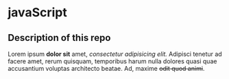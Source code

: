 # javaScript

## Description of this repo

Lorem ipsum **dolor sit** amet, *consectetur adipisicing elit.* Adipisci tenetur ad facere amet, rerum quisquam, temporibus harum nulla dolores quasi quae accusantium voluptas architecto beatae. Ad, maxime ~~odit quod animi~~.